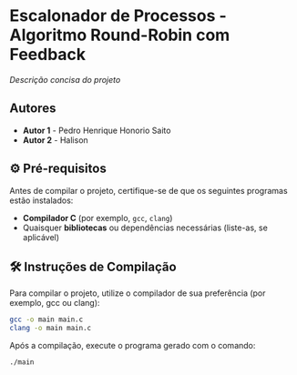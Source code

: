 # Escalonador de Processos - Algoritmo Round-Robin com Feedback

*Descrição concisa do projeto*

## Autores

- **Autor 1** - Pedro Henrique Honorio Saito
- **Autor 2** - Halison

## ⚙️ Pré-requisitos

Antes de compilar o projeto, certifique-se de que os seguintes programas estão instalados:

- **Compilador C** (por exemplo, `gcc`, `clang`)
- Quaisquer **bibliotecas** ou dependências necessárias (liste-as, se aplicável)

## 🛠️ Instruções de Compilação

Para compilar o projeto, utilize o compilador de sua preferência (por exemplo, gcc ou clang):

```bash
gcc -o main main.c
clang -o main main.c
```

Após a compilação, execute o programa gerado com o comando:

```bash
./main
```


